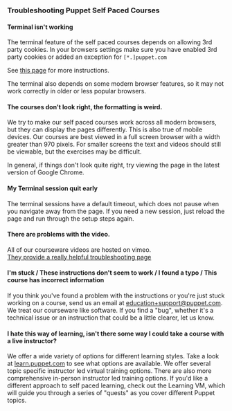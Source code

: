 ### Troubleshooting Puppet Self Paced Courses

#### Terminal isn't working
The terminal feature of the self paced courses depends on allowing 3rd party cookies.
In your browsers settings make sure you have enabled 3rd party cookies or added an exception for `[*.]puppet.com`

See [this page](https://support.google.com/chrome/answer/95647) for more instructions.

The terminal also depends on some modern browser features, so it may not work correctly in older or less popular browsers.

#### The courses don't look right, the formatting is weird.
We try to make our self paced courses work across all modern browsers, but they can display the pages differently.
This is also true of mobile devices. Our courses are best viewed in a full screen browser with a width greater than 970 pixels. For smaller screens the text and videos should still be viewable, but the exercises may be difficult.

In general, if things don't look quite right, try viewing the page in the latest version of Google Chrome.

#### My Terminal session quit early
The terminal sessions have a default timeout, which does not pause when you navigate away from the page.  If you need a new session, just reload the page and run through the setup steps again.

#### There are problems with the video.
All of our courseware videos are hosted on vimeo.  
[They provide a really helpful troubleshooting page](https://vimeo.com/help/faq/watching-videos/playback-issues)

#### I'm stuck / These instructions don't seem to work / I found a typo / This course has incorrect information
If you think you've found a problem with the instructions or you're just stuck working on a course, send us an email at [education+support@puppet.com](mailto:education+support@puppet.com). We treat our courseware like software. If you find a "bug", whether it's a technical issue or an instruction that could be a little clearer, let us know.

#### I hate this way of learning, isn't there some way I could take a course with a live instructor?
We offer a wide variety of options for different learning styles. Take a look at [learn.puppet.com](https://learn.puppet.com) to see what options are available. We offer several topic specific instructor led virtual training options. There are also more comprehensive in-person instructor led training options. If you'd like a different approach to self paced learning, check out the Learning VM, which will guide you through a series of "quests" as you cover different Puppet topics.


